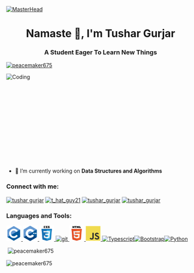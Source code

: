 [![MasterHead](https://gifdb.com/images/high/coding-skills-loading-dk68v8z0hevjpuiv.gif)](https://rishavchanda.io)

<h1 align="center">Namaste 🙏, I'm Tushar Gurjar</h1>
<h3 align="center">A Student Eager To Learn New Things</h3>



<p align="left"> <a href="https://github.com/ryo-ma/github-profile-trophy"><img src="https://github-profile-trophy.vercel.app/?username=peacemaker675&theme=onedark" alt="peacemaker675" /></a> </p>
<img align="right" alt="Coding" width="600" height="250" src="https://media.giphy.com/media/v1.Y2lkPTc5MGI3NjExNmU5bXR6MTQxejZ3ZGtqNTVwYTQya2NhcjdjMG1uN3p0YmNkc2l0aSZlcD12MV9pbnRlcm5hbF9naWZfYnlfaWQmY3Q9Zw/bGgsc5mWoryfgKBx1u/giphy.gif">


- 🔭 I’m currently working on **Data Structures and Algorithms**

<h3 align="left">Connect with me:</h3>
<p align="left">
<a href="https://www.linkedin.com/in/tushar-gurjar-309b92290/" target="blank"><img align="center" src="https://raw.githubusercontent.com/rahuldkjain/github-profile-readme-generator/master/src/images/icons/Social/linked-in-alt.svg" alt="tushar gurjar" height="30" width="40" /></a>
<a href="https://instagram.com/t_hat_guy21" target="blank"><img align="center" src="https://raw.githubusercontent.com/rahuldkjain/github-profile-readme-generator/master/src/images/icons/Social/instagram.svg" alt="t_hat_guy21" height="30" width="40" /></a>
<a href="https://www.leetcode.com/tushar_gurjar" target="blank"><img align="center" src="https://raw.githubusercontent.com/rahuldkjain/github-profile-readme-generator/master/src/images/icons/Social/leet-code.svg" alt="tushar_gurjar" height="30" width="40" /></a>
<a href="https://www.codingninjas.com/studio/profile/peacemaker" target="blank"><img align="center" src="https://coursereport-production.imgix.net/uploads/school/logo/1323/original/Coding_Ninjas_logo.jpeg" alt="tushar_gurjar" height="30" width="40" /></a>
</p>

<h3 align="left">Languages and Tools:</h3>
<p align="left"> <a href="https://www.cprogramming.com/" target="_blank" rel="noreferrer"> <img src="https://raw.githubusercontent.com/devicons/devicon/master/icons/c/c-original.svg" alt="c" width="40" height="40"/> </a> <a href="https://www.w3schools.com/cpp/" target="_blank" rel="noreferrer"> <img src="https://raw.githubusercontent.com/devicons/devicon/master/icons/cplusplus/cplusplus-original.svg" alt="cplusplus" width="40" height="40"/> </a> <a href="https://www.w3schools.com/css/" target="_blank" rel="noreferrer"> <img src="https://raw.githubusercontent.com/devicons/devicon/master/icons/css3/css3-original-wordmark.svg" alt="css3" width="40" height="40"/> </a> <a href="https://git-scm.com/" target="_blank" rel="noreferrer"> <img src="https://www.vectorlogo.zone/logos/git-scm/git-scm-icon.svg" alt="git" width="40" height="40"/> </a> <a href="https://www.w3.org/html/" target="_blank" rel="noreferrer"> <img src="https://raw.githubusercontent.com/devicons/devicon/master/icons/html5/html5-original-wordmark.svg" alt="html5" width="40" height="40"/> </a> <a href="https://developer.mozilla.org/en-US/docs/Web/JavaScript" target="_blank" rel="noreferrer"> <img src="https://raw.githubusercontent.com/devicons/devicon/master/icons/javascript/javascript-original.svg" alt="javascript" width="40" height="40"/> </a>
<a href="https://www.typescriptlang.org/docs/" target="_blank" rel="noreferrer"><img src="https://www.svgrepo.com/show/374144/typescript.svg" alt="Typescript" width="40" height="40"></a><a href="https://getbootstrap.com/" target="_blank" rel="noreferrer"><img src="https://getbootstrap.com/docs/5.3/assets/brand/bootstrap-logo-shadow.png" alt="Bootstrap" width="40" height="40"></a><a href="https://docs.python.org/3" target="_blank" rel="noreferrer"><img src="https://docs.python.org/3/_static/py.svg" alt="Python" width="40" height="40"></a></p>

<p>&nbsp;<img align="center" src="https://github-readme-stats.vercel.app/api?username=peacemaker675&show_icons=true&locale=en" alt="peacemaker675" /></p>

<p><img align="center" src="https://github-readme-streak-stats.herokuapp.com/?user=peacemaker675&" alt="peacemaker675" /></p>

